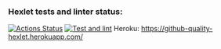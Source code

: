 ### Hexlet tests and linter status:
[![Actions Status](https://github.com/PIechik/rails-project-lvl4/workflows/hexlet-check/badge.svg)](https://github.com/PIechik/rails-project-lvl4/actions)
[![Test and lint](https://github.com/PIechik/rails-project-lvl4/actions/workflows/test-lint.yml/badge.svg)](https://github.com/PIechik/rails-project-lvl4/actions/workflows/test-lint.yml)
Heroku: https://github-quality-hexlet.herokuapp.com/